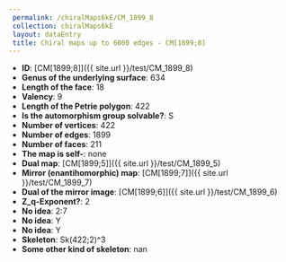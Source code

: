 ```yaml
--- 
 permalink: /chiralMaps6kE/CM_1899_8 
 collection: chiralMaps6kE
 layout: dataEntry
 title: Chiral maps up to 6000 edges - CM[1899;8]
---
```


- **ID**: [CM[1899;8]]({{ site.url }}/test/CM_1899_8)
- **Genus of the underlying surface**: 634
- **Length of the face**: 18
- **Valency**: 9
- **Length of the Petrie polygon**: 422
- **Is the automorphism group solvable?**: S
- **Number of vertices**: 422
- **Number of edges**: 1899
- **Number of faces**: 211
- **The map is self-**: none
- **Dual map**: [CM[1899;5]]({{ site.url }}/test/CM_1899_5)
- **Mirror (enantihomorphic) map**: [CM[1899;7]]({{ site.url }}/test/CM_1899_7)
- **Dual of the mirror image**: [CM[1899;6]]({{ site.url }}/test/CM_1899_6)
- **Z_q-Exponent?**: 2
- **No idea**:  2:7
- **No idea**: Y
- **No idea**: Y
- **Skeleton**: Sk(422;2)^3
- **Some other kind of skeleton**: nan
